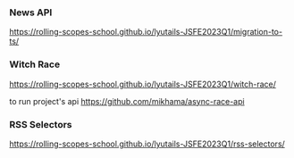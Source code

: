 ### News API

https://rolling-scopes-school.github.io/lyutails-JSFE2023Q1/migration-to-ts/

### Witch Race

https://rolling-scopes-school.github.io/lyutails-JSFE2023Q1/witch-race/

to run project's api https://github.com/mikhama/async-race-api

### RSS Selectors

https://rolling-scopes-school.github.io/lyutails-JSFE2023Q1/rss-selectors/